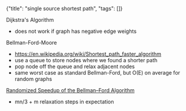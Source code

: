 {"title": "single source shortest path", "tags": []}

Dijkstra's Algorithm
* does not work if graph has negative edge weights

Bellman-Ford-Moore
* https://en.wikipedia.org/wiki/Shortest_path_faster_algorithm
* use a queue to store nodes where we found a shorter path
* pop node off the queue and relax adjacent nodes
* same worst case as standard Bellman-Ford, but O(E) on average for random graphs

[Randomized Speedup of the Bellman–Ford Algorithm](https://arxiv.org/pdf/1111.5414.pdf)
* mn/3 + m relaxation steps in expectation

